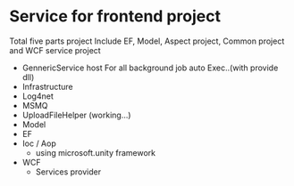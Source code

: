 Service for frontend project
==========

Total five parts project
Include EF, Model, Aspect project, Common project and WCF service project


- GennericService host
For all background job auto Exec..(with provide dll)
- Infrastructure 
 - Log4net
 - MSMQ
 - UploadFileHelper  (working...) 
- Model
- EF 
- Ioc / Aop
  - using microsoft.unity framework
- WCF
  - Services provider



